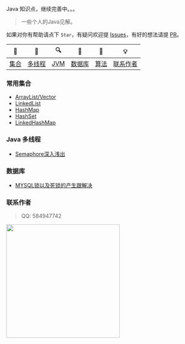 
Java 知识点，继续完善中。。。

> 一些个人的Java见解。


如果对你有帮助请点下 `Star`，有疑问欢迎提 [Issues](https://github.com/Yiaichen/javaDemo/issues)，有好的想法请提 [PR](https://github.com/Yiaichen/javaDemo/pulls)。

| 🌁| 📮 | 🔍 | 🚀 | 🌈 |💡
| :---------:| :---------: | :-------: | :-------:| :------:|:------:|
| [集合](#常用集合) | [多线程](#java-多线程) | [JVM](#jvm) | [数据库](#数据库) | [算法](#数据结构与算法) | [联系作者](#联系作者) |



### 常用集合
- [ArrayList/Vector]()
- [LinkedList]()
- [HashMap]()
- [HashSet]()
- [LinkedHashMap]()

### Java 多线程
- [Semaphore深入浅出](http://vayi.site/2018/05/15/semaphore/)


### 数据库
- [MYSQL锁以及死锁的产生跟解决](http://vayi.site/2018/08/17/MYSQL_LOCK/)


### 联系作者

> QQ: 584947742

<img src="http://vayi.site/images/wechatpay.jpg" width="300"/> 
